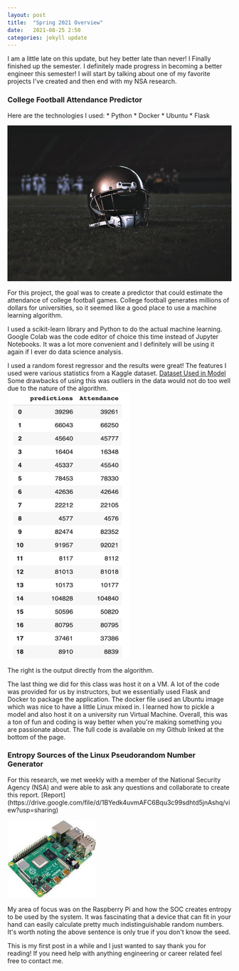 ```yaml
---
layout: post
title:  "Spring 2021 Overview"
date:   2021-08-25 2:50
categories: jekyll update
---
```

I am a little late on this update, but hey better late than never! I Finally finished up the semester. I definitely made progress in becoming a better engineer this semester!
I will start by talking about one of my favorite projects I've created and then end with my NSA research.

<h3>College Football Attendance Predictor</h3>
Here are the technologies I used:
* Python
* Docker
* Ubuntu
* Flask
<p> </p>
<img src="/assets/footballH.jpg" width="520" height="350" />

For this project, the goal was to create a predictor that could estimate the attendance
of college football games. College football generates millions of dollars for universities, so
it seemed like a good place to use a machine learning algorithm.

I used a scikit-learn library and Python to do the actual machine learning.
Google Colab was the code editor of choice this time instead of Jupyter Notebooks.
It was a lot more convenient and I definitely will be using it again if I ever do data science analysis.

I used a random forest regressor and the results were great!
The features I used were various statistics from a Kaggle dataset.
[Dataset Used in Model](https://www.kaggle.com/jeffgallini/college-football-attendance-2000-to-2018)
Some drawbacks of using this was outliers in the data would not do too well due to the nature of the
algorithm.
<img src="/assets/resultsCF.png" width="275" height="600" />
<p> </p>
The right is the output directly from the algorithm.
<p>
The last thing we did for this class was host it on a VM.
A lot of the code was provided for us by instructors, but we essentially used Flask and Docker to package the
application. The docker file used an Ubuntu image which was nice to have a little Linux mixed in.
I learned how to pickle a model and also host it on a university run Virtual Machine.
Overall, this was a ton of fun and coding is way better when you're making something you are passionate about.
The full code is available on my Github linked at the bottom of the page.
</p>

<h3> Entropy Sources of the Linux Pseudorandom Number Generator </h3>
For this research, we met weekly with a member of the National Security Agency (NSA) and were able to ask any questions and collaborate
to create this report.
[Report](https://drive.google.com/file/d/1BYedk4uvmAFC6Bqu3c99sdhtd5jnAshq/view?usp=sharing)
<p></p>
<img src="/assets/raspPi.jpeg" width="200" height="175" />

My area of focus was on the Raspberry Pi and how the SOC creates entropy to be used by the system.
It was fascinating that a device that can fit in your hand can easily calculate pretty much indistinguishable random numbers.
It's worth noting the above sentence is only true if you don't know the seed.
<p> </p>
This is my first post in a while and I just wanted to say thank you for reading!
If you need help with anything engineering or career related feel free to contact me.
